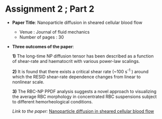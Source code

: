 # Assignment 2 ; Part 2

* **Paper Title**: Nanoparticle diffusion in sheared cellular blood flow
  * Venue : Journal of fluid mechanics
  * Number of pages : 30
  
* **Three outcomes of the paper**:
   
     **1)** The long-time NP diffusion tensor has been described as a function of shear-rate and haematocrit with various power-law scalings.
            
     **2)** It is found that there exists a critical shear rate (~100 s<sup>-1</sup> ) around which the RESID shear-rate dependence changes from linear to nonlinear scale.
     
     **3)** The RBC-NP PPDF analysis suggests a novel approach to visualizing the average RBC morphology in concentrated RBC suspensions subject to different hemorheological conditions.
     
  *Link to the paper:* 
  [Nanoparticle diffusion in sheared cellular blood flow](https://arxiv.org/abs/1904.06452)


